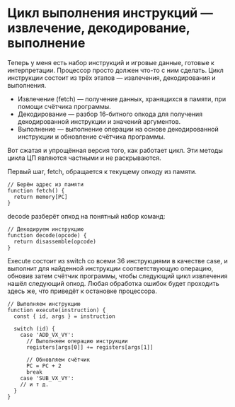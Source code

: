 # Цикл выполнения инструкций — извлечение, декодирование, выполнение

Теперь у меня есть набор инструкций и игровые данные, готовые к интерпретации. Процессор просто должен что-то с ним сделать. Цикл инструкции состоит из трёх этапов — извлечения, декодирования и выполнения.

- Извлечение (fetch) — получение данных, хранящихся в памяти, при помощи счётчика программы.
- Декодирование — разбор 16-битного опкода для получения декодированной инструкции и значений аргументов.
- Выполнение — выполнение операции на основе декодированной инструкции и обновление счётчика программы.

Вот сжатая и упрощённая версия того, как работает цикл. Эти методы цикла ЦП являются частными и не раскрываются.

Первый шаг, fetch, обращается к текущему опкоду из памяти.

```
// Берём адрес из памяти
function fetch() {
  return memory[PC]
}
```

decode разберёт опкод на понятный набор команд:

```
// Декодируем инструкцию
function decode(opcode) {
  return disassemble(opcode)
}
```

Execute состоит из switch со всеми 36 инструкциями в качестве case, и выполнит для найденной инструкции соответствующую операцию, обновив затем счётчик программы, чтобы следующий цикл извлечения нашёл следующий опкод. Любая обработка ошибок будет проходить здесь же, что приведёт к остановке процессора.

```
// Выполняем инструкцию
function execute(instruction) {
  const { id, args } = instruction

  switch (id) {
    case 'ADD_VX_VY':
      // Выполняем операцию инструкции
      registers[args[0]] += registers[args[1]]

      // Обновляем счётчик
      PC = PC + 2
      break
    case 'SUB_VX_VY':
    // и т д.
  }
}
```
